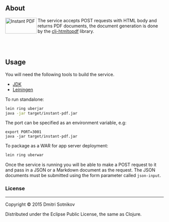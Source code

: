 ## About

<img src="https://raw.github.com/yogthos/instant-pdf/master/logo.png"
title="Instant PDF" align="left" padding="5px" width="100" height="50"/>
The service accepts POST requests with HTML body and returns PDF documents,
the document generation is done by the [clj-htmltopdf](https://github.com/gered/clj-htmltopdf) library.

<br clear=all /><br />

## Usage

You will need the following tools to build the service.

* [JDK](http://www.oracle.com/technetwork/java/javase/downloads/jdk8-downloads-2133151.html)
* [Leiningen](http://leiningen.org/)

To run standalone:

```bash
lein ring uberjar
java -jar target/instant-pdf.jar
```

The port can be specified as an environment variable, e.g:

```
export PORT=3001
java -jar target/instant-pdf.jar
```

To package as a WAR for app server deployment:
```bash
lein ring uberwar
```

Once the service is running you will be able to make a POST request to it and pass in a
JSON or a Markdown document as the request. The JSON documents must be submitted using the form parameter called `json-input`.

### License
***
Copyright © 2015 Dmitri Sotnikov

Distributed under the Eclipse Public License, the same as Clojure.


